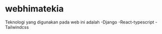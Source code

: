 # webhimatekia

Teknologi yang digunakan pada web ini adalah
-Django
-React-typescript
-Tailwindcss
